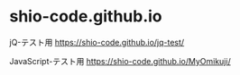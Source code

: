 # shio-code.github.io

jQ-テスト用
https://shio-code.github.io/jq-test/

JavaScript-テスト用
https://shio-code.github.io/MyOmikuji/

